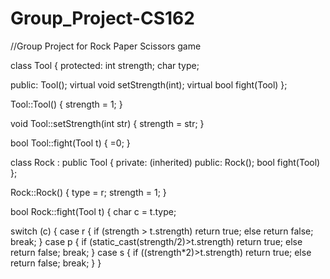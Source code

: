 # Group_Project-CS162

//Group Project for Rock Paper Scissors game

class Tool
{
protected:
  int strength;
  char type;

public:
  Tool();
  virtual void setStrength(int);
  virtual bool fight(Tool)
};

Tool::Tool()
{
  strength = 1;
}

void Tool::setStrength(int str)
{
  strength = str;
}

bool Tool::fight(Tool t)
{
 =0;
}

class Rock : public Tool
{
private:
  (inherited)
public:
  Rock();
  bool fight(Tool)
};

Rock::Rock()
{
  type = r;
  strength = 1;
}

bool Rock::fight(Tool t)
{
  char c = t.type;
  
  switch (c)
  {
  case r
  {
    if (strength > t.strength)
      return true;
    else
      return false;
    break;
  }
  case p
  {
    if (static_cast<double>(strength/2)>t.strength)
      return true;
    else
      return false;
    break;
  }
  case s
  {
    if ((strength*2)>t.strength)
       return true;
    else
      return false;
    break;
  }
  }
